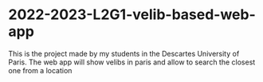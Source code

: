 # 2022-2023-L2G1-velib-based-web-app
This is the project made by my students in the Descartes University of Paris. The web app will show velibs in paris and allow to search the closest one from a location
